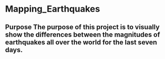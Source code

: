 # Mapping_Earthquakes

## Purpose The purpose of this project is to visually show the differences between the magnitudes of earthquakes all over the world for the last seven days.